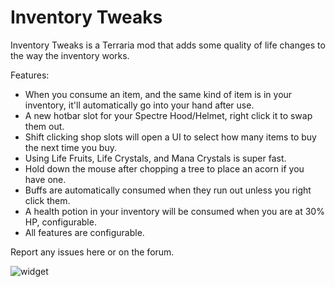 # Inventory Tweaks
Inventory Tweaks is a Terraria mod that adds some quality of life changes to the way the inventory works. 

Features:
 - When you consume an item, and the same kind of item is in your inventory, it'll automatically go into your hand after use.
 - A new hotbar slot for your Spectre Hood/Helmet, right click it to swap them out.
 - Shift clicking shop slots will open a UI to select how many items to buy the next time you buy.
 - Using Life Fruits, Life Crystals, and Mana Crystals is super fast.
 - Hold down the mouse after chopping a tree to place an acorn if you have one.
 - Buffs are automatically consumed when they run out unless you right click them.
 - A health potion in your inventory will be consumed when you are at 30% HP, configurable.
 - All features are configurable.

Report any issues here or on the forum.

![widget](https://cdn.discordapp.com/attachments/242228770855976960/752347464505360394/widget-InvTweaks.png)
